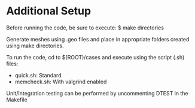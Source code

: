 # Additional Setup

Before running the code, be sure to execute:
$ make directories

Generate meshes using .geo files and place in appropriate folders created using make directories.

To run the code, cd to $(ROOT)/cases and execute using the script (.sh) files:
- quick.sh: Standard
- memcheck.sh: With valgrind enabled

Unit/Integration testing can be performed by uncommenting DTEST in the Makefile
